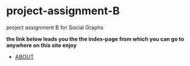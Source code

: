 # project-assignment-B
project assignment B for Social Graphs


**the link below leads you the the index-page from which you can go to anywhere on this site enjoy** 
* [ABOUT](https://rolfoe.github.io/project-assignment-B/ABOUT)

